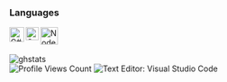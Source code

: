 <!--
**Kina738/Kina738** is a ✨ _special_ ✨ repository because its `README.md` (this file) appears on your GitHub profile.
-->
### Languages
<img align="left" alt="C#" width="26px" src="https://letzgro.net/wp-content/uploads/2016/06/%D0%A1-programming-language-1-300x300.png"/>
<img align="left" alt="C++" width="23px" src="https://upload.wikimedia.org/wikipedia/commons/thumb/1/18/ISO_C%2B%2B_Logo.svg/1200px-ISO_C%2B%2B_Logo.svg.png"/>
<img align="left" alt="Node" width="31px" src="https://www.ambientinfotech.com/wp-content/uploads/2020/03/node-js.png"/>
<br />
<br />

![ghstats](https://github-readme-stats.vercel.app/api?username=Kian738&theme=dark&show_icons=true)
<br />
<img src="https://komarev.com/ghpvc/?username=Kian738" alt="Profile Views Count"> ![Text Editor: Visual Studio Code](https://img.shields.io/badge/Text%20Editor-Visual%20Studio%20Code-blue)
<!--![ghstats](https://github-readme-stats.vercel.app/api?username=Kian738&show_icons=true&theme=dark&locale=e)-->

